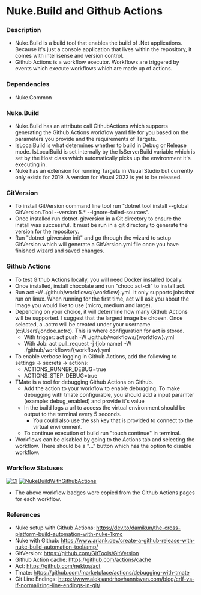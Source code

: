 # Nuke.Build and Github Actions

### Description

* Nuke.Build is a build tool that enables the build of .Net applications. Because it's just a console application that lives within the repository, it comes with intellisense and version control.
* Github Actions is a workflow executor. Workflows are triggered by events which execute workflows which are made up of actions.

### Dependencies

* Nuke.Common

### Nuke.Build

* Nuke.Build has an attribute call GithubActions which supports generating the Github Actions workflow yaml file for you based on the parameters you provide and the requirements of Targets.
* IsLocalBuild is what determines whether to build in Debug or Release mode. IsLocalBuild is set internally by the IsServerBuild variable which is set by the Host class which automatically picks up the environment it's executing in.
* Nuke has an extension for running Targets in Visual Studio but currently only exists for 2019. A version for Visual 2022 is yet to be released. 

### GitVersion

* To install GitVersion command line tool run "dotnet tool install --global GitVersion.Tool --version 5.* --ignore-failed-sources".
* Once installed run dotnet-gitversion in a Git directory to ensure the install was successful. It must be run in a git directory to generate the version for the repository.
* Run "dotnet-gitversion init" and go through the wizard to setup GitVersion which will generate a GitVersion.yml file once you have finished wizard and saved changes.

### Github Actions

* To test Github Actions locally, you will need Docker installed locally.
* Once installed, install chocolate and run "choco act-cli" to install act.
* Run act -W ./github/workflows/{workflow}.yml. It only supports jobs that run on linux. When running for the first time, act will ask you about the image you would like to use (micro, medium and large). 
* Depending on your choice, it will determine how  many Github Actions will be supported. I suggest that the largest image be chosen. Once selected, a .actrc will be created under your username (c:\Users\jondoe\.actrc). This is where configuration for act is stored.
    * With trigger: act push -W ./github/workflows/{workflow}.yml
    * With Job: act pull_request -j {job name} -W ./github/workflows/{workflow}.yml
* To enable verbose logging in Github Actions, add the following to settings -> secrets -> actions:
    * ACTIONS_RUNNER_DEBUG=true
    * ACTIONS_STEP_DEBUG=true
* TMate is a tool for debugging Github Actions on Github.
    * Add the action to your workflow to enable debugging. To make debugging with tmate configurable, you should add a input paramter (example: debug_enabled) and provide it's value
    * In the build logs a url to access the virtual environment should be output to the terminal every 5 seconds.
        * You could also use the ssh key that is provided to connect to the virtual environment.
    * To continue execution of build run "touch continue" in terminal.
* Workflows can be disabled by going to the Actions tab and selecting the workflow. There should be a "..." button which has the option to disable workflow.


### Workflow Statuses

[![CI](https://github.com/Jarryd460/NukeBuildWithGithubActions/actions/workflows/ci.yml/badge.svg)](https://github.com/Jarryd460/NukeBuildWithGithubActions/actions/workflows/ci.yml)
[![NukeBuildWithGithubActions](https://github.com/Jarryd460/NukeBuildWithGithubActions/actions/workflows/dotnet.yml/badge.svg)](https://github.com/Jarryd460/NukeBuildWithGithubActions/actions/workflows/dotnet.yml)

* The above workflow badges were copied from the Github Actions pages for each workflow.

### References

* Nuke setup with Github Actions: https://dev.to/damikun/the-cross-platform-build-automation-with-nuke-1kmc
* Nuke with Github: https://www.ariank.dev/create-a-github-release-with-nuke-build-automation-tool/amp/
* GitVersion: https://github.com/GitTools/GitVersion
* Github Action cache: https://github.com/actions/cache
* Act: https://github.com/nektos/act
* Tmate: https://github.com/marketplace/actions/debugging-with-tmate
* Git Line Endings: https://www.aleksandrhovhannisyan.com/blog/crlf-vs-lf-normalizing-line-endings-in-git/